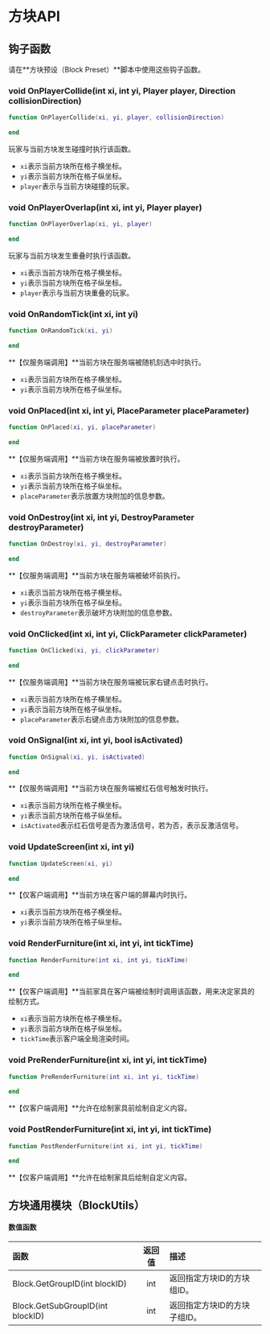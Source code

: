 # 方块API

## 钩子函数

请在**方块预设（Block Preset）**脚本中使用这些钩子函数。

### void OnPlayerCollide\(int xi, int yi, Player player, Direction collisionDirection\)

```lua
function OnPlayerCollide(xi, yi, player, collisionDirection)
    
end
```

玩家与当前方块发生碰撞时执行该函数。

* `xi`表示当前方块所在格子横坐标。
* `yi`表示当前方块所在格子纵坐标。
* `player`表示与当前方块碰撞的玩家。

### void OnPlayerOverlap\(int xi, int yi, Player player\)

```lua
function OnPlayerOverlap(xi, yi, player)
    
end
```

玩家与当前方块发生重叠时执行该函数。

* `xi`表示当前方块所在格子横坐标。
* `yi`表示当前方块所在格子纵坐标。
* `player`表示与当前方块重叠的玩家。

### void OnRandomTick\(int xi, int yi\)

```lua
function OnRandomTick(xi, yi)
    
end
```

**【仅服务端调用】**当前方块在服务端被随机刻选中时执行。

* `xi`表示当前方块所在格子横坐标。
* `yi`表示当前方块所在格子纵坐标。

### void OnPlaced\(int xi, int yi, PlaceParameter placeParameter\)

```lua
function OnPlaced(xi, yi, placeParameter)
    
end
```

**【仅服务端调用】**当前方块在服务端被放置时执行。

* `xi`表示当前方块所在格子横坐标。
* `yi`表示当前方块所在格子纵坐标。
* `placeParameter`表示放置方块附加的信息参数。

### void OnDestroy\(int xi, int yi, DestroyParameter destroyParameter\)

```lua
function OnDestroy(xi, yi, destroyParameter)
    
end
```

**【仅服务端调用】**当前方块在服务端被破坏前执行。

* `xi`表示当前方块所在格子横坐标。
* `yi`表示当前方块所在格子纵坐标。
* `destroyParameter`表示破坏方块附加的信息参数。

### void OnClicked\(int xi, int yi, ClickParameter clickParameter\)

```lua
function OnClicked(xi, yi, clickParameter)
    
end
```

**【仅服务端调用】**当前方块在服务端被玩家右键点击时执行。

* `xi`表示当前方块所在格子横坐标。
* `yi`表示当前方块所在格子纵坐标。
* `placeParameter`表示右键点击方块附加的信息参数。

### void OnSignal\(int xi, int yi, bool isActivated\)

```lua
function OnSignal(xi, yi, isActivated)
    
end
```

**【仅服务端调用】**当前方块在服务端被红石信号触发时执行。

* `xi`表示当前方块所在格子横坐标。
* `yi`表示当前方块所在格子纵坐标。
* `isActivated`表示红石信号是否为激活信号，若为否，表示反激活信号。

### void UpdateScreen\(int xi, int yi\)

```lua
function UpdateScreen(xi, yi)
    
end
```

**【仅客户端调用】**当前方块在客户端的屏幕内时执行。

* `xi`表示当前方块所在格子横坐标。
* `yi`表示当前方块所在格子纵坐标。

### void RenderFurniture\(int xi, int yi, int tickTime\)

```lua
function RenderFurniture(int xi, int yi, tickTime)
    
end
```

**【仅客户端调用】**当前家具在客户端被绘制时调用该函数，用来决定家具的绘制方式。

* `xi`表示当前方块所在格子横坐标。
* `yi`表示当前方块所在格子纵坐标。
* `tickTime`表示客户端全局渲染时间。

### void PreRenderFurniture\(int xi, int yi, int tickTime\)

```lua
function PreRenderFurniture(int xi, int yi, tickTime)
    
end
```

**【仅客户端调用】**允许在绘制家具前绘制自定义内容。

### void PostRenderFurniture\(int xi, int yi, int tickTime\)

```lua
function PostRenderFurniture(int xi, int yi, tickTime)
    
end
```

**【仅客户端调用】**允许在绘制家具后绘制自定义内容。

## 方块通用模块（BlockUtils）

#### 数值函数

| 函数 | 返回值 | 描述 |
| :--- | :---: | :--- |
| Block.GetGroupID\(int blockID\) | int | 返回指定方块ID的方块组ID。 |
| Block.GetSubGroupID\(int blockID\) | int | 返回指定方块ID的方块子组ID。 |

